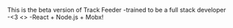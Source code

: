 This is the beta version of Track Feeder 
-trained to be a full stack developer
-<3 <>
-React + Node.js + Mobx!
